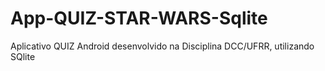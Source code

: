 # App-QUIZ-STAR-WARS-Sqlite
Aplicativo QUIZ Android desenvolvido na Disciplina DCC/UFRR, utilizando SQlite


